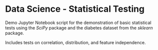 # Data Science - Statistical Testing

Demo Jupyter Notebook script for the demonstration of basic statistical tests using the *SciPy* package and the diabetes dataset from the *sklearn* package.

Includes tests on correlation, distribution, and feature independence.
